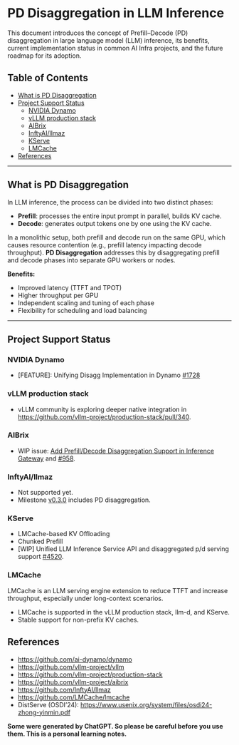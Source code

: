 # PD Disaggregation in LLM Inference

This document introduces the concept of Prefill–Decode (PD) disaggregation in large language model (LLM) inference, its benefits, current implementation status in common AI Infra projects, and the future roadmap for its adoption.

## Table of Contents

- [What is PD Disaggregation](#what-is-pd-disaggregation)
- [Project Support Status](#project-support-status)
  - [NVIDIA Dynamo](#nvidia-dynamo)
  - [vLLM production stack](#vllm-production-stack)
  - [AIBrix](#aibrix)
  - [InftyAI/llmaz](#inftyaillmaz)
  - [KServe](#kserve)
  - [LMCache](#lmcache)
- [References](#references)

---

## What is PD Disaggregation

In LLM inference, the process can be divided into two distinct phases:

- **Prefill**: processes the entire input prompt in parallel, builds KV cache.
- **Decode**: generates output tokens one by one using the KV cache.

In a monolithic setup, both prefill and decode run on the same GPU, which causes resource contention (e.g., prefill latency impacting decode throughput). **PD Disaggregation** addresses this by disaggregating prefill and decode phases into separate GPU workers or nodes.

**Benefits:**

- Improved latency (TTFT and TPOT)
- Higher throughput per GPU
- Independent scaling and tuning of each phase
- Flexibility for scheduling and load balancing

---

## Project Support Status

### NVIDIA Dynamo

- [FEATURE]: Unifying Disagg Implementation in Dynamo [#1728](https://github.com/ai-dynamo/dynamo/issues/1728)

### vLLM production stack

- vLLM community is exploring deeper native integration in https://github.com/vllm-project/production-stack/pull/340.

### AIBrix

- WIP issue: [Add Prefill/Decode Disaggregation Support in Inference Gateway](https://github.com/vllm-project/aibrix/issues/1223) and [#958](https://github.com/vllm-project/aibrix/issues/958).

### InftyAI/llmaz

- Not supported yet.
- Milestone [v0.3.0](https://github.com/InftyAI/llmaz/issues/433) includes PD disaggregation.

### KServe

- LMCache-based KV Offloading
- Chunked Prefill
- [WIP] Unified LLM Inference Service API and disaggregated p/d serving support [#4520](https://github.com/kserve/kserve/issues/4520).

### LMCache

LMCache is an LLM serving engine extension to reduce TTFT and increase throughput, especially under long-context scenarios. 

- LMCache is supported in the vLLM production stack, llm-d, and KServe.
- Stable support for non-prefix KV caches.

## References

- https://github.com/ai-dynamo/dynamo
- https://github.com/vllm-project/vllm
- https://github.com/vllm-project/production-stack
- https://github.com/vllm-project/aibrix
- https://github.com/InftyAI/llmaz
- https://github.com/LMCache/lmcache
- DistServe (OSDI’24): https://www.usenix.org/system/files/osdi24-zhong-yinmin.pdf

**Some were generated by ChatGPT. So please be careful before you use them. This is a personal learning notes.**